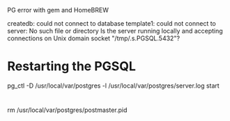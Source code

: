 PG error with gem and HomeBREW 

createdb: could not connect to database template1: could not connect to server: No such file or directory
	Is the server running locally and accepting
	connections on Unix domain socket "/tmp/.s.PGSQL.5432"?

# Restarting the PGSQL

pg_ctl -D /usr/local/var/postgres -l /usr/local/var/postgres/server.log start


# 

rm /usr/local/var/postgres/postmaster.pid



